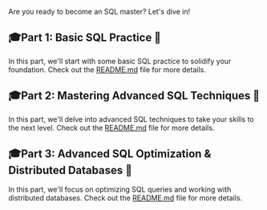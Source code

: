 Are you ready to become an SQL master? Let's dive in!
## 🎓Part 1: Basic SQL Practice 🚀

In this part, we'll start with some basic SQL practice to solidify your foundation. Check out the [README.md](https://github.com/LOUDINISouad/DataBase/blob/main/Part_one/README.md) file for more details.

## 🎓Part 2: Mastering Advanced SQL Techniques 🚀

In this part, we'll delve into advanced SQL techniques to take your skills to the next level. Check out the [README.md](https://github.com/LOUDINISouad/DataBase/tree/main/Part_two) file for more details.

## 🎓Part 3: Advanced SQL Optimization & Distributed Databases 🚀

In this part, we'll focus on optimizing SQL queries and working with distributed databases. Check out the [README.md](https://github.com/LOUDINISouad/DataBase/blob/main/Part_three/README.md) file for more details.
